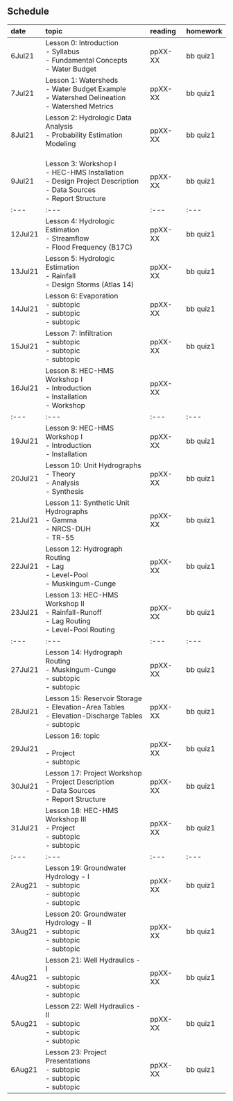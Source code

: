 ## Schedule ##

|date|topic|reading|homework|
|:---|:---|:---|:---|
|6Jul21|Lesson 0: Introduction<br> - Syllabus  <br> - Fundamental Concepts <br> - Water Budget |ppXX-XX|bb quiz1|
|7Jul21|Lesson 1: Watersheds<br> - Water Budget Example <br> - Watershed Delineation <br> - Watershed Metrics |ppXX-XX|bb quiz1|
|8Jul21|Lesson 2: Hydrologic Data Analysis <br> - Probability Estimation Modeling <br>  <br>  |ppXX-XX|bb quiz1|
|9Jul21|Lesson 3: Workshop I <br> - HEC-HMS Installation <br> - Design Project Description <br> - Data Sources <br> - Report Structure|ppXX-XX|bb quiz1|
|:---|:---|:---|:---|
|12Jul21|Lesson 4: Hydrologic Estimation <br> - Streamflow <br>  - Flood Frequency (B17C) |ppXX-XX|bb quiz1|
|13Jul21|Lesson 5: Hydrologic Estimation <br> - Rainfall <br>  - Design Storms (Atlas 14) |ppXX-XX|bb quiz1|
|14Jul21|Lesson 6: Evaporation <br> - subtopic <br> - subtopic <br> - subtopic |ppXX-XX|bb quiz1|
|15Jul21|Lesson 7: Infiltration <br> - subtopic <br> - subtopic <br> - subtopic |ppXX-XX|bb quiz1|
|16Jul21|Lesson 8: HEC-HMS Workshop I <br> - Introduction <br> - Installation <br> - Workshop|ppXX-XX||
|:---|:---|:---|:---|
|19Jul21|Lesson 9: HEC-HMS Workshop I <br> - Introduction <br> - Installation |ppXX-XX|bb quiz1|
|20Jul21|Lesson 10: Unit Hydrographs <br> - Theory <br> - Analysis <br> - Synthesis |ppXX-XX|bb quiz1|
|21Jul21|Lesson 11: Synthetic Unit Hydrographs<br> - Gamma <br> - NRCS-DUH <br> - TR-55 |ppXX-XX|bb quiz1|
|22Jul21|Lesson 12: Hydrograph Routing <br> - Lag <br> - Level-Pool <br>- Muskingum-Cunge |ppXX-XX|bb quiz1|
|23Jul21|Lesson 13: HEC-HMS Workshop II <br> - Rainfall-Runoff <br> - Lag Routing <br>- Level-Pool Routing |ppXX-XX|bb quiz1|
|:---|:---|:---|:---|
|27Jul21|Lesson 14: Hydrograph Routing <br> - Muskingum-Cunge <br> - subtopic <br>- subtopic |ppXX-XX|bb quiz1|
|28Jul21|Lesson 15: Reservoir Storage <br> - Elevation-Area Tables <br> - Elevation-Discharge Tables <br>- subtopic  |ppXX-XX|bb quiz1|
|29Jul21|Lesson 16: topic <br>  <br> - Project <br>- subtopic |ppXX-XX|bb quiz1|
|30Jul21|Lesson 17: Project Workshop <br> - Project Description <br> - Data Sources <br> - Report Structure|ppXX-XX|bb quiz1|
|31Jul21|Lesson 18: HEC-HMS Workshop III<br> - Project <br> - subtopic <br>- subtopic |ppXX-XX|bb quiz1|
|:---|:---|:---|:---|
|2Aug21|Lesson 19: Groundwater Hydrology - I<br> - subtopic <br> - subtopic <br>- subtopic |ppXX-XX|bb quiz1|
|3Aug21|Lesson 20: Groundwater Hydrology - II<br> - subtopic <br> - subtopic <br>- subtopic |ppXX-XX|bb quiz1|
|4Aug21|Lesson 21: Well Hydraulics - I <br> - subtopic <br> - subtopic <br>- subtopic |ppXX-XX|bb quiz1|
|5Aug21|Lesson 22: Well Hydraulics - II <br> - subtopic <br> - subtopic <br>- subtopic |ppXX-XX|bb quiz1|
|6Aug21|Lesson 23: Project Presentations <br> - subtopic <br> - subtopic <br>- subtopic |ppXX-XX|bb quiz1|

